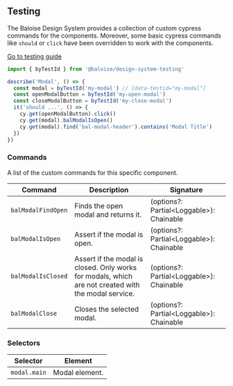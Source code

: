 ## Testing

The Baloise Design System provides a collection of custom cypress commands for the components. Moreover, some basic cypress commands like `should` or `click` have been overridden to work with the components.

<a class="sb-unstyled button is-primary" href="../?path=/docs/development-testing--documentation">Go to testing guide</a>

<!-- START: human documentation -->

```ts
import { byTestId } from '@baloise/design-system-testing'

describe('Modal', () => {
  const modal = byTestId('my-modal') // [data-testid="my-modal"]
  const openModalButton = byTestId('my-open-modal')
  const closeModalButton = byTestId('my-close-modal')
  it('should ...', () => {
    cy.get(openModalButton).click()
    cy.get(modal).balModalIsOpen()
    cy.get(modal).find('bal-modal-header').contains('Modal Title')
  })
})
```

<!-- END: human documentation -->

### Commands

A list of the custom commands for this specific component.

| Command            | Description                                                                                         | Signature                                 |
| ------------------ | --------------------------------------------------------------------------------------------------- | ----------------------------------------- |
| `balModalFindOpen` | Finds the open modal and returns it.                                                                | (options?: Partial\<Loggable>): Chainable |
| `balModalIsOpen`   | Assert if the modal is open.                                                                        | (options?: Partial\<Loggable>): Chainable |
| `balModalIsClosed` | Assert if the modal is closed. Only works for modals, which are not created with the modal service. | (options?: Partial\<Loggable>): Chainable |
| `balModalClose`    | Closes the selected modal.                                                                          | (options?: Partial\<Loggable>): Chainable |


### Selectors

| Selector     | Element        |
| ------------ | -------------- |
| `modal.main` | Modal element. |

